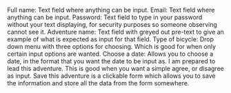 Full name: Text field where anything can be input.
Email: Text field where anything can be input.
Password: Text field to type in your password without your text displaying, for security purposes so someone observing cannot see it.
Adventure name: Text field with greyed out pre-text to give an example of what is expected as input for that field.
Type of bicycle: Drop down menu with three options for choosing. Which is good for when only certain input options are wanted.
Choose a date: Allows you to choose a date, in the format that you want the date to be input as.
I am prepared to lead this adventure. This is good when you want a simple agree, or disagree as input.
Save this adventure is a clickable form which allows you to save the information and store all the data from the form somewhere.